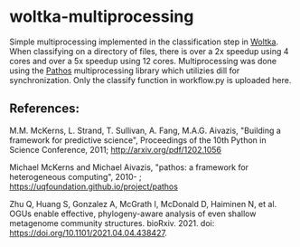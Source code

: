 # woltka-multiprocessing
Simple multiprocessing implemented in the classification step in [Woltka](https://github.com/qiyunzhu/woltka). When classifying on a directory of files, there is over a 2x speedup using 4 cores and over a 5x speedup using 12 cores. Multiprocessing was done using the [Pathos](https://github.com/uqfoundation/pathos) multiprocessing library which utilizies dill for synchronization. Only the classify function in workflow.py is uploaded here. 

## References: 

M.M. McKerns, L. Strand, T. Sullivan, A. Fang, M.A.G. Aivazis,
"Building a framework for predictive science", Proceedings of
the 10th Python in Science Conference, 2011;
http://arxiv.org/pdf/1202.1056

Michael McKerns and Michael Aivazis,
"pathos: a framework for heterogeneous computing", 2010- ;
https://uqfoundation.github.io/project/pathos

Zhu Q, Huang S, Gonzalez A, McGrath I, McDonald D, Haiminen N, et al. OGUs enable effective, phylogeny-aware analysis of even shallow metagenome community structures. bioRxiv. 2021. doi: https://doi.org/10.1101/2021.04.04.438427.
